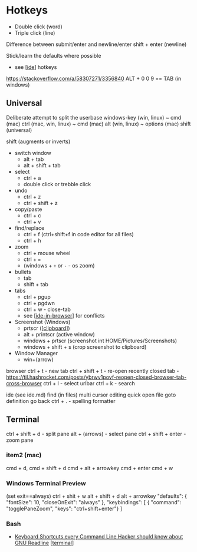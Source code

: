 Hotkeys
=======

* Double click (word)
* Triple click (line)

Difference between submit/enter and newline/enter
shift + enter
(newline)

Stick/learn the defaults where possible
* see [[ide]] hotkeys

https://stackoverflow.com/a/58307271/3356840
ALT + 0 0 9 == TAB (in windows)

Universal
---------

Deliberate attempt to split the userbase
windows-key (win, linux) ~ cmd (mac)
ctrl (mac, win, linux) ~ cmd (mac)
alt (win, linux) ~ options (mac)
shift (universal)


shift (augments or inverts)


* switch window
    * alt + tab
    * alt + shift + tab
* select
    * ctrl + a
    * double click or trebble click
* undo
    * ctrl + z
    * ctrl + shift + z
* copy/paste
    * ctrl + c
    * ctrl + v
* find/replace
    * ctrl + f (ctrl+shift+f in code editor for all files)
    * ctrl + h
* zoom
    * ctrl + mouse wheel
    * ctrl + `=`
    * (windows + `+` or `-` - os zoom)
* bullets
    * tab
    * shift + tab
* tabs
    * ctrl + pgup
    * ctrl + pgdwn
    * ctrl + w - close-tab
    * see [[ide-in-browser]] for conflicts
* Screenshot (Windows)
    * prtscr ([[clipboard]])
    * alt + printscr (active window)
    * windows + prtscr (screenshot int HOME/Pictures/Screenshots)
    * windows + shift + s (crop screenshot to clipboard)
* Window Manager
    * win+(arrow)


browser
    ctrl + t - new tab
    ctrl + shift + t - re-open recently closed tab - https://til.hashrocket.com/posts/ybrwv1povf-reopen-closed-browser-tab-cross-browser
    ctrl + l - select urlbar
    ctrl + k - search



ide (see ide.md)
    find (in files)
    multi cursor editing
    quick open file
    goto definition
    go back
    ctrl + . - spelling 
    formatter


Terminal
--------

ctrl + shift + d - split pane
alt + (arrows) - select pane
ctrl + shift + enter - zoom pane

### item2 (mac)
cmd + d, cmd + shift + d
cmd + alt + arrowkey
cmd + enter
cmd + w



### Windows Terminal Preview
(set exit==always)
ctrl + shit + w
alt + shift + d
alt + arrowkey
        "defaults":
        {
            "fontSize": 10,
            "closeOnExit": "always"
        },
    "keybindings":
    [
        { "command": "togglePaneZoom", "keys": "ctrl+shift+enter"}
    ]

### Bash

* [Keyboard Shortcuts every Command Line Hacker should know about GNU Readline](https://www.masteringemacs.org/article/keyboard-shortcuts-every-command-line-hacker-should-know-about-gnu-readline) [[terminal]]

[//begin]: # "Autogenerated link references for markdown compatibility"
[ide]: ide.md "Integrated Development Environment (IDE)"
[ide-in-browser]: ide-in-browser.md "IDE in browser"
[clipboard]: clipboard.md "Clipboard"
[terminal]: terminal.md "Terminal"
[//end]: # "Autogenerated link references"